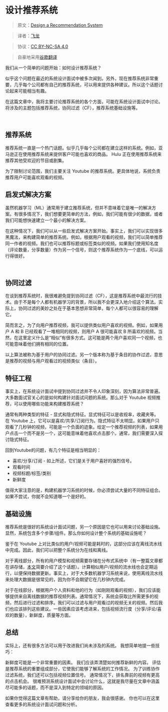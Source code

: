 # 设计推荐系统

> 原文：[Design a Recommendation System](http://blog.gainlo.co/index.php/2016/05/24/design-a-recommendation-system/)

> 译者：[飞龙](https://github.com/wizardforcel)

> 协议：[CC BY-NC-SA 4.0](http://creativecommons.org/licenses/by-nc-sa/4.0/)

> 自豪地采用[谷歌翻译](https://translate.google.cn/)

我们从一个简单的问题开始：如何设计推荐系统？

似乎这个问题在最近的系统设计面试中被多次闻到。另外，现在推荐系统非常重要，几乎每个公司都有自己的推荐系统，可以用来提供各种建议。所以这个话题讨论起来可能相当有趣。

在这篇文章中，我将主要讨论推荐系统的各个方面，可能在系统设计面试中讨论。将涉及的主题包括推荐系统，协同过滤（CF），推荐系统基础设施等。

 

## 推荐系统

推荐系统一直是一个热门话题。似乎几乎每个公司都在建立这样的系统。例如，亚马逊正在使用推荐系统来提供客户可能也喜欢的商品。 Hulu 正在使用推荐系统来推荐其他受欢迎的节目或剧集。

为了限制讨论范围，我们主要关注 Youtube 的推荐系统。更具体地说，系统负责推荐用户可能喜欢观看的视频。

## 启发式解决方案

虽然机器学习（ML）通常用于建立推荐系统，但并不意味着它是唯一的解决方案。有很多情况下，我们想要更简单的方法，例如，我们可能有很少的数据，或者我们可能想快速建立一个最小的解决方案。

在这种情况下，我们可以从一些启发式解决方案开始。事实上，我们可以实现很多黑魔法，来构建简单的推荐系统。例如，根据用户观看的视频，我们可以简单推荐同一作者的视频。我们也可以推荐标题或标签类似的视频。如果我们使用知名度（评论数量，分享数量）作为另一个信号，则这个推荐系统作为一个底线，可以运行得很好。

 

## 协同过滤

在谈到推荐系统时，我很难避免提到协同过滤（CF），这是推荐系统中最流行的技术。由于不是每个人都有机器学习的背景，所以我不会更深入地介绍这个算法。实际上，协同过滤的美妙之处在于基本思想非常简单，每个人都可以很容易的理解它。

简而言之，为了向用户推荐视频，我可以提供类似用户喜欢的视频。例如，如果用户 A 和 B 已经观看了一堆相同的视频，则用户 A 很可能喜欢 B 所喜欢的视频。当然，在这里定义什么是“相似”有很多方式。这可能是两个用户喜欢同一个视频，也可能意味着他们拥有相同的位置。

以上算法被称为基于用户的协同过滤。另一个版本称为基于条目的协作过滤，意思是推荐的视频与用户观看过的视频类似（条目）。

## 特征工程

事实上，在系统设计面试中提到协同过滤并不令人印象深刻，因为算法非常普遍。大多数面试官关心的是如何构建针对面试问题的系统。那么对于 Youtube 视频推荐，可以使用哪些功能来构建推荐系统？

通常有两种类型的特征 - 显式和隐式特征。显式特征可以是收视率，收藏夹等。在 Youtube 上，它可以是喜欢/共享/订阅行为。隐式特征不太明显。如果用户只观看了几秒钟的视频，可能是一个负面的迹象。给定一个推荐视频的列表，如果用户点击一个而不是另一个，这可能意味着他喜欢点击那个。通常，我们需要深入探讨隐式特征。

回到Youtube的问题，有几个特征是相当明显的：

+   喜欢/分享/订阅 - 如上所述，它们是关于用户喜好的强烈信号。
+   观看时间
+   视频标题/标签/类别
+   新鲜度

值得大家注意的是，构建机器学习系统的时候，你必须尝试大量的不同特征组合。如果不尝试，你就不会知道哪一个是好的。

## 基础设施

推荐系统是很好的系统设计面试问题，另一个原因是它也可以用来讨论基础设施。显然，系统包含多个步骤/组件。那么你如何设计整个系统的基础设施呢？

鉴于在 Youtube 上对比类似的用户/视频可能是耗时的，这部分应该在离线流水线中完成。因此，我们可以把整个系统分为在线和离线。

对于离线部分，所有的用户模型和视频需要存储在分布式系统中（有一整篇文章都在讲存储，[本文](http://blog.gainlo.co/index.php/2016/03/01/system-design-interview-question-create-a-photo-sharing-app/)简要介绍了这个话题）。计算相似用户/视频的流水线也会定期运行，以便保持数据更新。事实上，对于大多数机器学习系统来说，使用离线流水线来处理大数据是很常见的，因为你不会期望它在几秒钟内完成。

对于在线部分，根据用户个人资料和他的行为（如刚刚观看的视频），我们应该能够提供来自离线数据的推荐视频列表。通常情况下，系统会获取比所需更多的视频，然后进行过滤和排序。我们可以过滤与用户观看过的视频无关的视频。然后我们也应该排列这些建议。一些因素应该考虑进来，包括视频流行度（分享/评论/喜欢的数量），新鲜度，质量等方面。

## 总结

实际上，还有很多方法可以用于改进我们尚未涉及的系统。 我想简单地提一些技巧：

新鲜度可能是一个非常重要的因素。 我们应该弄清楚如何推荐新鲜的内容。
评估是推荐系统的重要组成部分，它使我们能够了解系统的工作情况。
为了训练协作过滤系统，我们还可以包括视频位置信号。 通常情况下，排名靠前的视频有更高的点击机会。
很难预测系统设计面试中会讨论什么，这就是我尽量在文章中涵盖尽可能多的话题，而不是深入到特定的领域的原因。

如果你觉得这篇文章有帮助，请分享给你的朋友，我会很感谢。 你也可以在这里查看更多的系统设计面试问题和分析。
